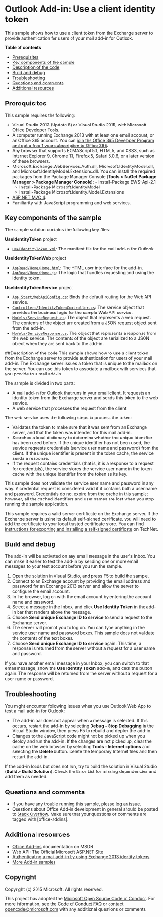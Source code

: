 # Outlook Add-in: Use a client identity token

This sample shows how to use a client token from the Exchange server to provide authentication for users of your mail add-in for Outlook. 

**Table of contents**

* [Prerequisites](#prerequisites)
* [Key components of the sample](#components)
* [Description of the code](#codedescription)
* [Build and debug](#build)
* [Troubleshooting](#troubleshooting)
* [Questions and comments](#questions)
* [Additional resources](#additional-resources)

<a name="prerequisites"></a>
## Prerequisites 

This sample requires the following:  

  - Visual Studio 2013 (Update 5) or Visual Studio 2015, with Microsoft Office Developer Tools. 
  - A computer running Exchange 2013 with at least one email account, or an Office 365 account. You can [join the Office 365 Developer Program and get a free 1 year subscription to Office 365](https://aka.ms/devprogramsignup).
  - Any browser that supports ECMAScript 5.1, HTML5, and CSS3, such as Internet Explorer 9, Chrome 13, Firefox 5, Safari 5.0.6, or a later version of these browsers.
  - Microsoft.Exchange.WebServices.Auth.dll, Microsoft.IdentityModel.dll, and Microsoft.IdentityModel.Extensions.dll. You can install the required packages from the Package Manager Console (**Tools > NuGet Package Manager > Package Manager Console**): 	- Install-Package EWS-Api-2.1 
	- Install-Package Microsoft.IdentityModel  
	- Install-Package Microsoft.Identity.Model.Extensions  
  - [ASP.NET MVC 4](http://www.asp.net/mvc/mvc4).
  - Familiarity with JavaScript programming and web services.

<a name="components"></a>
## Key components of the sample
The sample solution contains the following key files:

**UseIdentityToken** project

- [```UseIdentityToken.xml```](https://github.com/OfficeDev/Outlook-Add-in-JavaScript-UseIdentityToken/blob/master/UseIdentityToken/UseIdentityTokenManifest/UseIdentityToken.xml): The manifest file for the mail add-in for Outlook.

**UseIdentityTokenWeb** project

- [```AppRead/Home/Home.html```](https://github.com/OfficeDev/Outlook-Add-in-JavaScript-UseIdentityToken/blob/master/UseIdentityTokenWeb/AppRead/Home/Home.html): The HTML user interface for the add-in.
- [```AppRead/Home/Home.js```](https://github.com/OfficeDev/Outlook-Add-in-JavaScript-UseIdentityToken/blob/master/UseIdentityTokenWeb/AppRead/Home/Home.js): The logic that handles requesting and using the identity token.

**UseIdentityTokenService** project

- [```App_Start/WebApiConfig.cs```](https://github.com/OfficeDev/Outlook-Add-in-JavaScript-UseIdentityToken/blob/master/UseIdentityTokenService/App_Start/WebApiConfig.cs): Binds the default routing for the Web API service.
- [```Controllers/IdentityTokenController.cs```](https://github.com/OfficeDev/Outlook-Add-in-JavaScript-UseIdentityToken/blob/master/UseIdentityTokenService/Controllers/IdentityTokenController.cs): The service object that provides the business logic for the sample Web API service.
- [```Models/ServiceRequest.cs```](https://github.com/OfficeDev/Outlook-Add-in-JavaScript-UseIdentityToken/blob/master/UseIdentityTokenService/Models/ServiceRequest.cs): The object that represents a web request. The contents of the object are created from a JSON request object sent from the add-in.
- [```Models/ServiceResponse.cs```](https://github.com/OfficeDev/Outlook-Add-in-JavaScript-UseIdentityToken/blob/master/UseIdentityTokenService/Models/ServiceResponse.cs): The object that represents a response from the web service. The contents of the object are serialized to a JSON object when they are sent back to the add-in.

<a name="codedescription"></a>
##Description of the code
This sample shows how to use a client token from the Exchange server to provide authentication for users of your mail add-in. The Exchange server issues a token that is unique to the mailbox 
	on the server. You can use this token to associate a mailbox with services that you provide to a mail add-in.

The sample is divided in two parts:  
- A mail add-in for Outlook that runs in your email client. It requests an identity token from the Exchange server and sends this token to the web service.
- A web service that processes the request from the client.

The web service uses the following steps to process the token:

- Validates the token to make sure that it was sent from an Exchange server, and that the token was intended for this mail add-in.
- Searches a local dictionary to determine whether the unique identifier has been used before. If the unique identifier has not been used, the service requests credentials (service user name and password) from the client. If the unique identifier is present in the token cache, the service sends a response.
- If the request contains credentials (that is, it is a response to a request for credentials), the service stores the service user name in the token cache with the unique identifier from the token as its key.

This sample does not validate the service user name and password in any way. A credential request is considered valid if it contains both a user name and password. Credentials do not expire from the cache in this sample; however, all the cached identifiers and user names are lost when you stop running the sample application.

This sample requires a valid server certificate on the Exchange server. If the Exchange server is using its default self-signed certificate, you will need to add the certificate to your local trusted certificate store. You can find [instructions for exporting and installing a self-signed certificate](http://social.technet.microsoft.com/wiki/contents/articles/13898.how-to-export-a-self-signed-server-certificate-and-import-it-on-a-another-server-in-windows-server-2008-r2.aspx) on TechNet.


<a name="build"></a>
## Build and debug 
The add-in will be activated on any email message in the user's Inbox. You can make it easier to test the add-in by sending one or more email messages to your test account before you run the sample.

1. Open the solution in Visual Studio, and press F5 to build the sample. 
2. Connect to an Exchange account by providing the email address and password for an Exchange 2013 server, and allow the server to configure the email account.  
3. In the browser, log on with the email account by entering the account name and password.  
4. Select a message in the Inbox, and click **Use Identity Token** in the add-in bar that renders above the message.  
5. Choose **Send unique Exchange ID to service** to send a request to the Exchange server.  
6. The server will prompt you to log on. You can type anything in the service user name and password boxes. This sample does not validate the contents of the text boxes.  
7. Choose **Send unique Exchange ID to service** again. This time, a response is returned from the server without a request for a user name and password.  

If you have another email message in your Inbox, you can switch to that email message, show the **Use Identity Token** add-in, and click the button again. The response will be returned from the server without a request for a user name or password.


<a name="troubleshooting"></a>
## Troubleshooting
You might encounter following issues when you use Outlook Web App to test a mail add-in for Outlook:

- The add-in bar does not appear when a message is selected. If this occurs, restart the add-in by selecting **Debug - Stop Debugging** in the Visual Studio window, then press F5 to rebuild and deploy the add-in.  
- Changes to the JavaScript code might not be picked up when you deploy and run the add-in. If the changes are not picked up, clear the cache on the web browser by selecting **Tools - Internet options** and selecting the **Delete** button. Delete the temporary Internet files and then restart the add-in.

If the add-in loads but does not run, try to build the solution in Visual Studio (**Build > Build Solution**). Check the Error List for missing dependencies and add them as needed.

<a name="questions"></a>
## Questions and comments

- If you have any trouble running this sample, please [log an issue](https://github.com/OfficeDev/Outlook-Add-in-JavaScript-UseIdentityToken/issues).
- Questions about Office Add-in development in general should be posted to [Stack Overflow](http://stackoverflow.com/questions/tagged/office-addins). Make sure that your questions or comments are tagged with [office-addins].

<a name="additional-resources"></a>
## Additional resources
- [Office Add-ins](https://msdn.microsoft.com/library/office/jj220060.aspx) documentation on MSDN
- [Web API: The Official Microsoft ASP.NET Site](http://www.asp.net/web-api)  
- [Authenticating a mail add-in by using Exchange 2013 identity tokens](http://msdn.microsoft.com/library/c0520a1e-d9ba-495a-a99f-6816d7d2a23e)  
- [More Add-in samples](https://github.com/OfficeDev?utf8=%E2%9C%93&query=-Add-in)

## Copyright
Copyright (c) 2015 Microsoft. All rights reserved.


This project has adopted the [Microsoft Open Source Code of Conduct](https://opensource.microsoft.com/codeofconduct/). For more information, see the [Code of Conduct FAQ](https://opensource.microsoft.com/codeofconduct/faq/) or contact [opencode@microsoft.com](mailto:opencode@microsoft.com) with any additional questions or comments.
